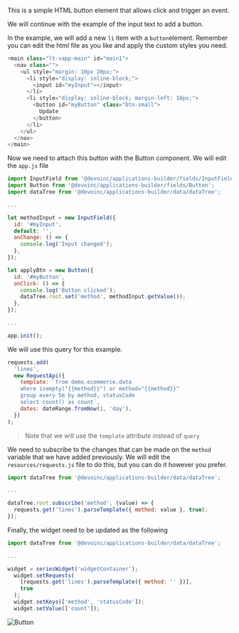This is a simple HTML button element that allows click and trigger an event.

We will continue with the example of the input text to add a button.

In the example, we will add a new `li` item with a `button`element.
Remember you can edit the html file as you like and apply the custom
styles you need.

```javascript
<main class="lt-vapp-main" id="main1">
  <nav class="">
    <ul style="margin: 10px 20px;">
      <li style="display: inline-block;">
        <input id="myInput"></input>
      </li>
      <li style="display: inline-block; margin-left: 10px;">
        <button id="myButton" class="btn-small">
          Update
        </button>
      </li>
    </ul>
  </nav>
</main>
```

Now we need to attach this button with the Button component.
We will edit the `app.js` file

```javascript
import InputField from '@devoinc/applications-builder/fields/InputField';
import Button from '@devoinc/applications-builder/fields/Button';
import dataTree from '@devoinc/applications-builder/data/dataTree';

...

let methodInput = new InputField({
  id: '#myInput',
  default: '',
  onChange: () => {
    console.log('Input changed');
  },
});

let applyBtn = new Button({
  id: '#myButton',
  onClick: () => {
    console.log('Button clicked');
    dataTree.root.set('method', methodInput.getValue());
  },
});

...

app.init();
```

We will use this query for this example.

```javascript
requests.add(
  'lines',
  new RequestApi({
    template: `from demo.ecommerce.data
    where isempty("{{method}}") or method="{{method}}"
    group every 5m by method, statusCode
    select count() as count`,
    dates: dateRange.fromNow(1, 'day'),
  })
);
```

> Note that we will use the `template` attribute instead of `query`

We need to subscribe to the changes that can be made on the
`method` variable that we have added previously.
We will edit the `resources/requests.js` file to do this, but you can do it
however you prefer.

```javascript
import dataTree from '@devoinc/applications-builder/data/dataTree';

...

dataTree.root.subscribe('method', (value) => {
  requests.get('lines').parseTemplate({ method: value }, true);
});
```

Finally, the widget need to be updated as the following

```javascript
import dataTree from '@devoinc/applications-builder/data/dataTree';

...

widget = seriesWidget('widgetContainer');
  widget.setRequests(
    [requests.get('lines').parseTemplate({ method: '' })],
    true
  );
  widget.setKeys(['method', 'statusCode']);
  widget.setValue(['count']);
```

<img src="inputs/button.gif" alt="Button" />
